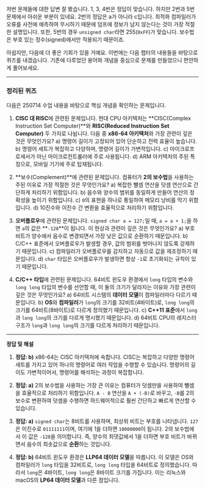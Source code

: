 저번 문제들에 대한 답변 잘 봤습니다. 1, 3, 4번은 정답이 맞습니다. 하지만 2번과 5번 문제에서 아쉬운 부분이 있네요. 2번의 정답은 a가 아니라 c입니다. 최적화 컴파일러가 오류를 사전에 예측하여 무시하기 때문에 덤프에 정보가 남지 않는다는 것이 가장 적절한 설명입니다. 또한, 5번의 경우 `unsigned char`라면 255(`0xFF`)가 맞습니다. 보수법은 부호 있는 정수(signed)에서만 적용되기 때문이죠.

아쉽지만, 다음에 더 좋은 기회가 있을 거예요. 이번에는 다음 챕터의 내용들을 바탕으로 퀴즈를 내겠습니다. 기존에 다루었던 용어와 개념을 중심으로 문제를 만들었으니 편안하게 풀어보세요.

---

### **정리된 퀴즈**

다음은 250714 수업 내용을 바탕으로 핵심 개념을 확인하는 문제입니다.

1.  **CISC 대 RISC**에 관련된 문제입니다. 현대 CPU 아키텍처는 **CISC(Complex Instruction Set Computer)**와 **RISC(Reduced Instruction Set Computer)** 두 가지로 나뉩니다. 다음 중 **x86-64 아키텍처**와 가장 관련이 깊은 것은 무엇인가요?
    a) 명령어 길이가 고정되어 있어 단순하고 전력 효율이 높습니다.
    b) 명령어 세트가 복잡하고 다양하며, 명령어 길이가 가변적입니다.
    c) 마이크로프로세서가 아닌 마이크로컨트롤러에 주로 사용됩니다.
    d) ARM 아키텍처의 주된 특징으로, 모바일 기기에 주로 탑재됩니다.

2.  **보수(Complement)**에 관련된 문제입니다. 컴퓨터가 **2의 보수법**을 사용하는 주된 이유로 가장 적절한 것은 무엇인가요?
    a) 복잡한 뺄셈 연산을 덧셈 연산으로 간단하게 처리하기 위함입니다.
    b) 음수와 양수의 범위를 동일하게 만들어 연산의 정확성을 높이기 위함입니다.
    c) `0`의 표현을 하나로 통일하여 메모리 낭비를 막기 위함입니다.
    d) 10진수와 이진수 간 변환을 효율적으로 처리하기 위함입니다.

3.  **오버플로우**에 관련된 문제입니다. `signed char a = 127;`일 때, `a = a + 1;`을 하면 `a`의 값은 **`-128`**이 됩니다. 이 현상과 관련이 깊은 것은 무엇인가요?
    a) 부호 비트가 양수에서 음수로 변경되면서 가장 낮은 값으로 순환하기 때문입니다.
    b) C/C++ 표준에서 오버플로우가 발생할 경우, 값의 범위를 벗어나지 않도록 강제하기 때문입니다.
    c) 컴파일러가 오버플로우를 감지하고 자동으로 값을 재조정하기 때문입니다.
    d) `char` 타입은 오버플로우가 발생하면 항상 `-1`로 초기화되는 규칙이 있기 때문입니다.

4.  **C/C++ 타입**에 관련된 문제입니다. 64비트 윈도우 환경에서 `long` 타입의 변수와 `long long` 타입의 변수를 선언할 때, 이 둘의 크기가 달라지는 이유와 가장 관련이 깊은 것은 무엇인가요?
    a) 64비트 시스템의 **데이터 모델**이 컴파일러마다 다르기 때문입니다.
    b) **OS**와 **컴파일러**가 `long`의 크기를 32비트(4바이트)로, `long long`의 크기를 64비트(8바이트)로 다르게 정의했기 때문입니다.
    c) **C++11 표준**에서 `long`과 `long long`의 크기를 다르게 명시했기 때문입니다.
    d) 64비트 CPU의 레지스터 구조가 `long`과 `long long`의 크기를 다르게 처리하기 때문입니다.

---
**정답 및 해설**

1.  **정답: b)** x86-64는 CISC 아키텍처에 속합니다. CISC는 복잡하고 다양한 명령어 세트를 가지고 있어 하나의 명령어로 여러 작업을 수행할 수 있습니다. 명령어의 길이도 가변적이어서, 명령어를 해석하는 과정이 복잡합니다.

2.  **정답: a)** 2의 보수법을 사용하는 가장 큰 이유는 컴퓨터가 덧셈만을 사용하여 뺄셈을 효율적으로 처리하기 위함입니다. `A - B` 연산을 `A + (-B)`로 바꾸고, `-B`를 2의 보수로 변환하여 덧셈을 수행하면 하드웨어적으로 훨씬 간단하고 빠르게 연산할 수 있습니다.

3.  **정답: a)** `signed char`는 8비트를 사용하며, 최상위 비트는 부호를 나타냅니다. `127`은 이진수로 `01111111`이며, 여기에 1을 더하면 `10000000`이 됩니다. 2의 보수법에서 이 값은 `-128`을 의미합니다. 즉, 양수의 최댓값에서 1을 더하면 부호 비트가 바뀌면서 음수의 최솟값으로 **순환**하는 것입니다.

4.  **정답: b)** 64비트 윈도우 환경은 **LLP64 데이터 모델**을 따릅니다. 이 모델은 OS와 컴파일러가 `long` 타입을 32비트로, `long long` 타입을 64비트로 정의했습니다. 따라서 `long`은 4바이트, `long long`은 8바이트 크기를 가집니다. 이는 리눅스와 macOS의 **LP64 데이터 모델**과 다른 점입니다. 